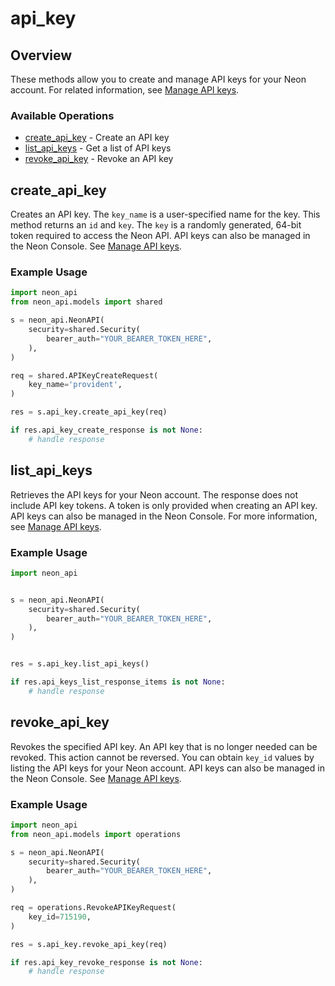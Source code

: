 # api_key

## Overview

These methods allow you to create and manage API keys for your Neon account. For related information, see [Manage API keys](https://neon.tech/docs/manage/api-keys).

### Available Operations

* [create_api_key](#create_api_key) - Create an API key
* [list_api_keys](#list_api_keys) - Get a list of API keys
* [revoke_api_key](#revoke_api_key) - Revoke an API key

## create_api_key

Creates an API key.
The `key_name` is a user-specified name for the key.
This method returns an `id` and `key`. The `key` is a randomly generated, 64-bit token required to access the Neon API.
API keys can also be managed in the Neon Console.
See [Manage API keys](https://neon.tech/docs/manage/api-keys/).


### Example Usage

```python
import neon_api
from neon_api.models import shared

s = neon_api.NeonAPI(
    security=shared.Security(
        bearer_auth="YOUR_BEARER_TOKEN_HERE",
    ),
)

req = shared.APIKeyCreateRequest(
    key_name='provident',
)

res = s.api_key.create_api_key(req)

if res.api_key_create_response is not None:
    # handle response
```

## list_api_keys

Retrieves the API keys for your Neon account.
The response does not include API key tokens. A token is only provided when creating an API key.
API keys can also be managed in the Neon Console.
For more information, see [Manage API keys](https://neon.tech/docs/manage/api-keys/).


### Example Usage

```python
import neon_api


s = neon_api.NeonAPI(
    security=shared.Security(
        bearer_auth="YOUR_BEARER_TOKEN_HERE",
    ),
)


res = s.api_key.list_api_keys()

if res.api_keys_list_response_items is not None:
    # handle response
```

## revoke_api_key

Revokes the specified API key.
An API key that is no longer needed can be revoked.
This action cannot be reversed.
You can obtain `key_id` values by listing the API keys for your Neon account.
API keys can also be managed in the Neon Console.
See [Manage API keys](https://neon.tech/docs/manage/api-keys/).


### Example Usage

```python
import neon_api
from neon_api.models import operations

s = neon_api.NeonAPI(
    security=shared.Security(
        bearer_auth="YOUR_BEARER_TOKEN_HERE",
    ),
)

req = operations.RevokeAPIKeyRequest(
    key_id=715190,
)

res = s.api_key.revoke_api_key(req)

if res.api_key_revoke_response is not None:
    # handle response
```

